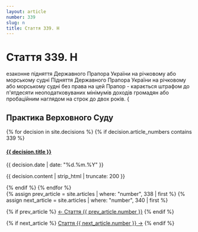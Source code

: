 ```yaml
---
layout: article
number: 339
slug: n
title: Стаття 339. Н
---
```


# Стаття 339. Н

езаконне підняття Державного Прапора України на річковому або морському судні Підняття Державного Прапора України на річковому або морському судні без права на цей Прапор - карається штрафом до п'ятдесяти неоподатковуваних мінімумів доходів громадян або пробаційним наглядом на строк до двох років. {

## Практика Верховного Суду

<div class="decisions-container">
{% for decision in site.decisions %}
  {% if decision.article_numbers contains 339 %}
    <div class="decision-item">
      <h4><a href="{{ decision.url }}">{{ decision.title }}</a></h4>
      <p class="decision-date">{{ decision.date | date: "%d.%m.%Y" }}</p>
      <p class="decision-excerpt">{{ decision.content | strip_html | truncate: 200 }}</p>
    </div>
  {% endif %}
{% endfor %}
</div>

<div class="article-navigation">
  {% assign prev_article = site.articles | where: "number", 338 | first %}
  {% assign next_article = site.articles | where: "number", 340 | first %}
  
  {% if prev_article %}
    <a href="{{ prev_article.url }}" class="prev-article">← Стаття {{ prev_article.number }}</a>
  {% endif %}
  
  {% if next_article %}
    <a href="{{ next_article.url }}" class="next-article">Стаття {{ next_article.number }} →</a>
  {% endif %}
</div>
